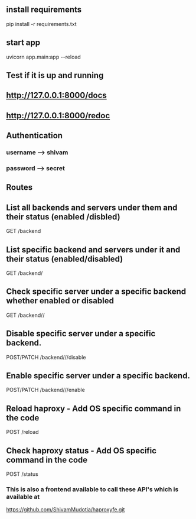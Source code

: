 
## install requirements
pip install -r requirements.txt

## start app
uvicorn app.main:app --reload

## Test if it is up and running

## http://127.0.0.1:8000/docs

## http://127.0.0.1:8000/redoc


## Authentication
### username  -->  shivam
### password  -->  secret


## Routes

## List all backends and servers under them and their status (enabled /disbled)
GET /backend 
## List specific backend and servers under it and their status (enabled/disabled)
GET /backend/<backend> 
## Check specific server under a specific backend whether enabled or disabled 
GET /backend/<backend>/<server> 
## Disable specific server under a specific backend.
POST/PATCH /backend/<backend>/<server>/disable
## Enable specific server under a specific backend.
POST/PATCH /backend/<backend>/<server>/enable

## Reload haproxy - Add OS specific command in the code
POST /reload
## Check haproxy status - Add OS specific command in the code
POST /status


### This is also a frontend available to call these API's which is available at 

https://github.com/ShivamMudotia/haproxyfe.git





